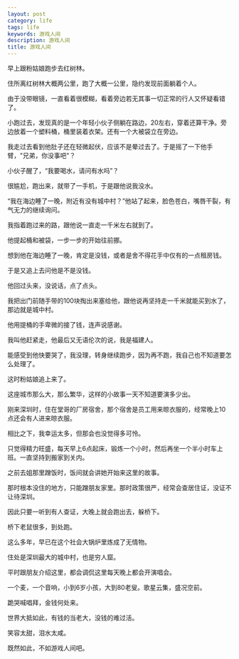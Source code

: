 ```yaml
---
layout: post
category: life
tags: life
keywords: 游戏人间
description: 游戏人间
title: 游戏人间
---
```


早上跟粉姑娘跑步去红树林。

住所离红树林大概两公里，跑了大概一公里，隐约发现前面躺着个人。

由于没带眼镜，一直看着很模糊，看着旁边若无其事一切正常的行人又怀疑看错了。

小跑过去，发现真的是一个年轻小伙子侧躺在路边，20左右，穿着还算干净。旁边放着一个塑料桶，桶里装着衣架。还有一个大被袋立在旁边。

我走过去看到他肚子还在轻微起伏，应该不是晕过去了。于是摇了一下他手臂，"兄弟，你没事吧"？

小伙子醒了，“我要喝水，请问有水吗”？

很尴尬，跑出来，就带了一手机，于是跟他说我没水。

“我在海边睡了一晚，附近有没有城中村？”他站了起来，脸色苍白，嘴唇干裂，有气无力的继续询问。

我指着跑过来的路，跟他说一直走一千米左右就到了。

他提起桶和被袋，一步一步的开始往前挪。

想到他在海边睡了一晚，肯定是没钱，或者是舍不得花手中仅有的一点租房钱。

于是又追上去问他是不是没钱。

他回过头来，没说话，点了点头。

我把出门前随手带的100块掏出来塞给他，跟他说再坚持走一千米就能买到水了，那边就是城中村。

他用提桶的手卑微的接了钱，连声说感谢。

我叫他赶紧走，他最后又无语伦次的说，我是福建人。

能感受到他快要哭了，我没理，转身继续跑步，因为再不跑，我自己也不知道要怎么处理了。

这时粉姑娘追上来了。

这座城市那么大，那么繁华，这样的小故事一天不知道要演多少出。

刚来深圳时，住在堂哥的厂房宿舍，那个宿舍是员工用来晾衣服的，经常晚上10点还会有人进来晾衣服。

相比之下，我幸运太多，但那会也没觉得多可怜。

只觉得精力旺盛，每天早上6点起床，锻炼一个小时，然后再坐一个半小时车上班。一直坚持到搬家到关内。

之前去姐那里蹭饭时，饭间就会讲她开始来这里的故事。

那时根本没住的地方，只能蹭朋友家里。那时政策很严，经常会查居住证，没证不让待深圳。

因此只要一听到有人查证，大晚上就会跑出去，躲桥下。

桥下老鼠很多，到处跑。

这么多年，早已在这个社会大锅炉里炼成了无情物。

住处是深圳最大的城中村，也是穷人窟。

平时跟朋友介绍这里，都会调侃这里每天晚上都会开演唱会。

一个麦，一个音响，小到6岁小孩，大到80老叟。歌星云集，盛况空前。

跪哭喊唱拜，金钱何处来。

世界大抵如此，有钱的当老大，没钱的难过活。

笑容太甜，泪水太咸。

既然如此，不如游戏人间吧。











